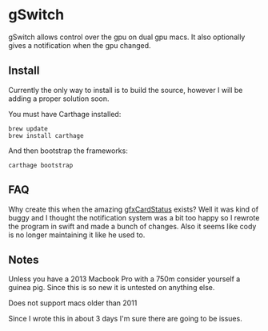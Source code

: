 # gSwitch

gSwitch allows control over the gpu on dual gpu macs. It also optionally gives a notification when the gpu changed.

## Install

Currently the only way to install is to build the source, however I will be adding a proper solution soon.

You must have Carthage installed:

```
brew update
brew install carthage
```

And then bootstrap the frameworks:

```
carthage bootstrap
```

## FAQ

Why create this when the amazing [gfxCardStatus](https://github.com/codykrieger/gfxCardStatus) exists? Well it was kind of buggy and I thought the notification system was a bit too happy so I rewrote the program in swift and made a bunch of changes. Also it seems like cody is no longer maintaining it like he used to.

## Notes

Unless you have a 2013 Macbook Pro with a 750m consider yourself a guinea pig. Since this is so new it is untested on anything else.

Does not support macs older than 2011

Since I wrote this in about 3 days I'm sure there are going to be issues.
